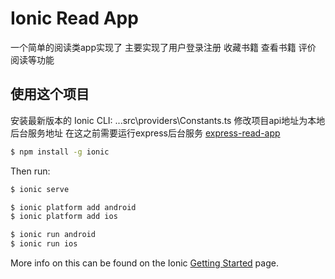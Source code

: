 Ionic Read App
=====================

一个简单的阅读类app实现了 主要实现了用户登录注册 收藏书籍 查看书籍 评价 阅读等功能

## 使用这个项目

安装最新版本的 Ionic CLI:
...src\providers\Constants.ts 
修改项目api地址为本地后台服务地址 
在这之前需要运行express后台服务 
[express-read-app](https://github.com/Taffyw/express-read-app)

```bash
$ npm install -g ionic
```
Then run:

```bash
$ ionic serve
```
```bash
$ ionic platform add android
$ ionic platform add ios
```
```bash
$ ionic run android
$ ionic run ios
```

More info on this can be found on the Ionic [Getting Started](http://ionicframework.com/docs/v2/getting-started/) page.
